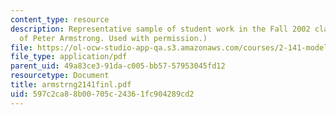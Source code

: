 ```yaml
---
content_type: resource
description: Representative sample of student work in the Fall 2002 class. (Courtesy
  of Peter Armstrong. Used with permission.)
file: https://ol-ocw-studio-app-qa.s3.amazonaws.com/courses/2-141-modeling-and-simulation-of-dynamic-systems-fall-2006/597c2ca88b00705c24361fc904289cd2_armstrng2141finl.pdf
file_type: application/pdf
parent_uid: 49a83ce3-91da-c005-bb57-57953045fd12
resourcetype: Document
title: armstrng2141finl.pdf
uid: 597c2ca8-8b00-705c-2436-1fc904289cd2
---
```

